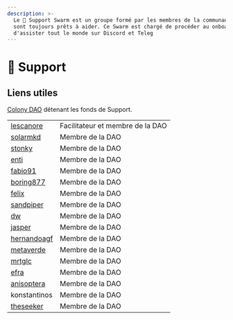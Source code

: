 ```yaml
---
description: >-
  Le 💛 Support Swarm est un groupe formé par les membres de la communauté qui
  sont toujours prêts à aider. Ce Swarm est chargé de procéder au onboarding et
  d'assister tout le monde sur Discord et Teleg
---
```


# 💛 Support

## Liens utiles&#x20;

&#x20;[Colony DAO](https://xdai.colony.io/colony/support) détenant les fonds de Support.

|                                                               |                                  |
| ------------------------------------------------------------- | -------------------------------- |
| ​[lescanore](https://forum.1hive.org/u/escanor/summary)​      | Facilitateur et membre de la DAO |
| [solarmkd](https://forum.1hive.org/u/solarmkd/summary)        | Membre de la DAO                 |
| [stonky](https://forum.1hive.org/u/stonky/summary)            | Membre de la DAO                 |
| [enti](https://forum.1hive.org/u/eenti/activity)              | Membre de la DAO                 |
| [fabio91](https://forum.1hive.org/u/fabio/summary)            | Membre de la DAO                 |
| [boring877](https://forum.1hive.org/u/boring877/summary)      | Membre de la DAO                 |
| [felix](https://forum.1hive.org/u/felix/summary)              | Membre de la DAO                 |
| [sandpiper](https://forum.1hive.org/u/befitsandpiper/summary) | Membre de la DAO                 |
| [dw](https://forum.1hive.org/u/farmerd/summary)               | Membre de la DAO                 |
| [jasper](https://forum.1hive.org/u/jasper/summary)            | Membre de la DAO                 |
| [hernandoagf](https://forum.1hive.org/u/hernandoagf/summary)  | Membre de la DAO                 |
| [metaverde](https://forum.1hive.org/u/metaverde/summary)      | Membre de la DAO                 |
| [mrtglc](https://forum.1hive.org/u/mrtdlgc/summary)           | Membre de la DAO                 |
| [efra](https://forum.1hive.org/u/efra/summary)                | Membre de la DAO                 |
| [anisoptera](https://forum.1hive.org/u/anisoptera/summary)    | Membre de la DAO                 |
| konstantinos                                                  | Membre de la DAO                 |
| [theseeker](https://forum.1hive.org/u/theseeker/summary)      | Membre de la DAO                 |









